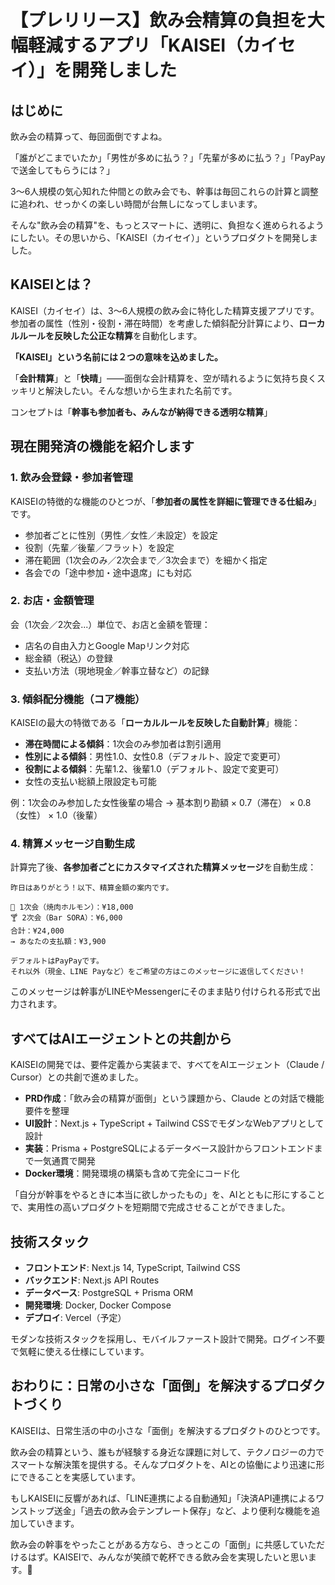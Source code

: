 # 【プレリリース】飲み会精算の負担を大幅軽減するアプリ「KAISEI（カイセイ）」を開発しました

## はじめに

飲み会の精算って、毎回面倒ですよね。

「誰がどこまでいたか」「男性が多めに払う？」「先輩が多めに払う？」「PayPayで送金してもらうには？」

3〜6人規模の気心知れた仲間との飲み会でも、幹事は毎回これらの計算と調整に追われ、せっかくの楽しい時間が台無しになってしまいます。

そんな"飲み会の精算"を、もっとスマートに、透明に、負担なく進められるようにしたい。その思いから、「KAISEI（カイセイ）」というプロダクトを開発しました。

## KAISEIとは？

KAISEI（カイセイ）は、3〜6人規模の飲み会に特化した精算支援アプリです。参加者の属性（性別・役割・滞在時間）を考慮した傾斜配分計算により、**ローカルルールを反映した公正な精算**を自動化します。

**「KAISEI」という名前には２つの意味を込めました。**

「**会計精算**」と「**快晴**」——面倒な会計精算を、空が晴れるように気持ち良くスッキリと解決したい。そんな想いから生まれた名前です。

コンセプトは「**幹事も参加者も、みんなが納得できる透明な精算**」

<!-- 【画像挿入ポイント1】KAISEIのロゴ・メインビジュアル -->
<!-- アプリのロゴやキービジュアル、コンセプト図を挿入 -->

## 現在開発済の機能を紹介します

### 1. 飲み会登録・参加者管理

KAISEIの特徴的な機能のひとつが、「**参加者の属性を詳細に管理できる仕組み**」です。

- 参加者ごとに性別（男性／女性／未設定）を設定
- 役割（先輩／後輩／フラット）を設定
- 滞在範囲（1次会のみ／2次会まで／3次会まで）を細かく指定
- 各会での「途中参加・途中退席」にも対応

<!-- 【画像挿入ポイント2】参加者管理画面のスクリーンショット -->
<!-- 参加者の属性設定画面、滞在時間設定画面のUI -->

### 2. お店・金額管理

会（1次会／2次会...）単位で、お店と金額を管理：

- 店名の自由入力とGoogle Mapリンク対応
- 総金額（税込）の登録
- 支払い方法（現地現金／幹事立替など）の記録

<!-- 【画像挿入ポイント3】お店・金額管理画面のスクリーンショット -->
<!-- 飲み会イベント作成画面、お店登録画面のUI -->

### 3. 傾斜配分機能（コア機能）

KAISEIの最大の特徴である「**ローカルルールを反映した自動計算**」機能：

- **滞在時間による傾斜**：1次会のみ参加者は割引適用
- **性別による傾斜**：男性1.0、女性0.8（デフォルト、設定で変更可）
- **役割による傾斜**：先輩1.2、後輩1.0（デフォルト、設定で変更可）
- 女性の支払い総額上限設定も可能

例：1次会のみ参加した女性後輩の場合 → 基本割り勘額 × 0.7（滞在） × 0.8（女性） × 1.0（後輩）

<!-- 【画像挿入ポイント4】傾斜配分設定画面・計算結果画面のスクリーンショット -->
<!-- 傾斜配分の設定画面、計算結果の一覧表示、各参加者の支払い額表示 -->

### 4. 精算メッセージ自動生成

計算完了後、**各参加者ごとにカスタマイズされた精算メッセージ**を自動生成：

```
昨日はありがとう！以下、精算金額の案内です。

🍺 1次会（焼肉ホルモン）：¥18,000
🍸 2次会（Bar SORA）：¥6,000
合計：¥24,000
→ あなたの支払額：¥3,900

デフォルトはPayPayです。
それ以外（現金、LINE Payなど）をご希望の方はこのメッセージに返信してください！
```

このメッセージは幹事がLINEやMessengerにそのまま貼り付けられる形式で出力されます。

<!-- 【画像挿入ポイント5】精算メッセージ生成画面のスクリーンショット -->
<!-- 生成された精算メッセージの表示画面、コピー&ペースト用のテキスト -->

## すべてはAIエージェントとの共創から

KAISEIの開発では、要件定義から実装まで、すべてをAIエージェント（Claude / Cursor）との共創で進めました。

- **PRD作成**：「飲み会の精算が面倒」という課題から、Claude との対話で機能要件を整理
- **UI設計**：Next.js + TypeScript + Tailwind CSSでモダンなWebアプリとして設計
- **実装**：Prisma + PostgreSQLによるデータベース設計からフロントエンドまで一気通貫で開発
- **Docker環境**：開発環境の構築も含めて完全にコード化

「自分が幹事をやるときに本当に欲しかったもの」を、AIとともに形にすることで、実用性の高いプロダクトを短期間で完成させることができました。

<!-- 【画像挿入ポイント6】開発プロセスやAI協働の様子 -->
<!-- CursorでのAI協働開発画面、コード生成の様子、PRD作成過程など -->

## 技術スタック

- **フロントエンド**: Next.js 14, TypeScript, Tailwind CSS
- **バックエンド**: Next.js API Routes
- **データベース**: PostgreSQL + Prisma ORM
- **開発環境**: Docker, Docker Compose
- **デプロイ**: Vercel（予定）

モダンな技術スタックを採用し、モバイルファースト設計で開発。ログイン不要で気軽に使える仕様にしています。

<!-- 【画像挿入ポイント7】技術スタック構成図やアーキテクチャ図 -->
<!-- システム構成図、使用技術のロゴ一覧、モバイルファーストデザインの様子 -->

## おわりに：日常の小さな「面倒」を解決するプロダクトづくり

KAISEIは、日常生活の中の小さな「面倒」を解決するプロダクトのひとつです。

飲み会の精算という、誰もが経験する身近な課題に対して、テクノロジーの力でスマートな解決策を提供する。そんなプロダクトを、AIとの協働により迅速に形にできることを実感しています。

もしKAISEIに反響があれば、「LINE連携による自動通知」「決済API連携によるワンストップ送金」「過去の飲み会テンプレート保存」など、より便利な機能を追加していきます。

飲み会の幹事をやったことがある方なら、きっとこの「面倒」に共感していただけるはず。KAISEIで、みんなが笑顔で乾杯できる飲み会を実現したいと思います。🍻